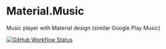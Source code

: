 # Material.Music
Music player with Material design (similar Google Play Music)

[![GitHub Workflow Status](https://img.shields.io/github/workflow/status/appleneko2001/Material.Music/.NET%20Core%20Desktop?label=.NET%20Core%20Build%20Actions)](https://github.com/appleneko2001/Material.Music/actions/workflows/dotnet-desktop.yml)
